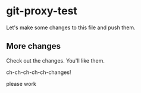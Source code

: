 # git-proxy-test

Let's make some changes to this file and push them.

## More changes

Check out the changes. You'll like them. 

ch-ch-ch-ch-ch-changes!

please work